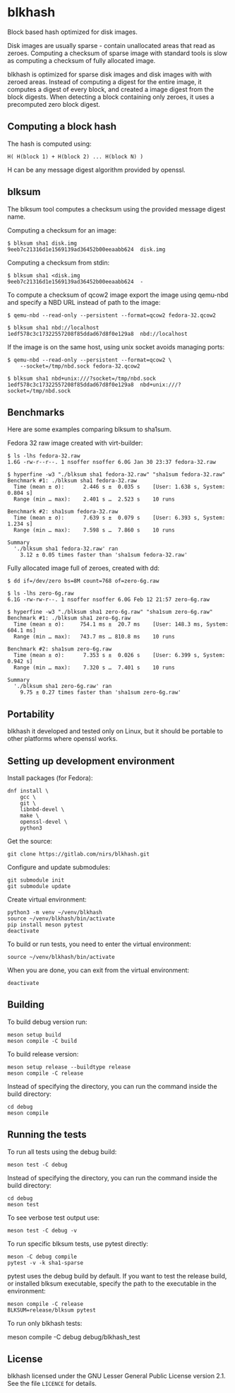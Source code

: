 # blkhash

Block based hash optimized for disk images.

Disk images are usually sparse - contain unallocated areas that read as
zeroes.  Computing a checksum of sparse image with standard tools is
slow as computing a checksum of fully allocated image.

blkhash is optimized for sparse disk images and disk images with with
zeroed areas. Instead of computing a digest for the entire image, it
computes a digest of every block, and created a image digest from the
block digests. When detecting a block containing only zeroes, it uses a
precomputed zero block digest.

## Computing a block hash

The hash is computed using:

    H( H(block 1) + H(block 2) ... H(block N) )

H can be any message digest algorithm provided by openssl.

## blksum

The blksum tool computes a checksum using the provided message digest
name.

Computing a checksum for an image:

    $ blksum sha1 disk.img
    9eeb7c21316d1e1569139ad36452b00eeaabb624  disk.img

Computing a checksum from stdin:

    $ blksum sha1 <disk.img
    9eeb7c21316d1e1569139ad36452b00eeaabb624  -

To compute a checksum of qcow2 image export the image using qemu-nbd and
specify a NBD URL instead of path to the image:

    $ qemu-nbd --read-only --persistent --format=qcow2 fedora-32.qcow2

    $ blksum sha1 nbd://localhost
    1edf578c3c17322557208f85ddad67d8f0e129a8  nbd://localhost

If the image is on the same host, using unix socket avoids managing
ports:

    $ qemu-nbd --read-only --persistent --format=qcow2 \
        --socket=/tmp/nbd.sock fedora-32.qcow2

    $ blksum sha1 nbd+unix:///?socket=/tmp/nbd.sock
    1edf578c3c17322557208f85ddad67d8f0e129a8  nbd+unix:///?socket=/tmp/nbd.sock

## Benchmarks

Here are some examples comparing blksum to sha1sum.

Fedora 32 raw image created with virt-builder:

    $ ls -lhs fedora-32.raw
    1.6G -rw-r--r--. 1 nsoffer nsoffer 6.0G Jan 30 23:37 fedora-32.raw

    $ hyperfine -w3 "./blksum sha1 fedora-32.raw" "sha1sum fedora-32.raw"
    Benchmark #1: ./blksum sha1 fedora-32.raw
      Time (mean ± σ):      2.446 s ±  0.035 s    [User: 1.638 s, System: 0.804 s]
      Range (min … max):    2.401 s …  2.523 s    10 runs

    Benchmark #2: sha1sum fedora-32.raw
      Time (mean ± σ):      7.639 s ±  0.079 s    [User: 6.393 s, System: 1.234 s]
      Range (min … max):    7.598 s …  7.860 s    10 runs

    Summary
      './blksum sha1 fedora-32.raw' ran
        3.12 ± 0.05 times faster than 'sha1sum fedora-32.raw'

Fully allocated image full of zeroes, created with dd:

    $ dd if=/dev/zero bs=8M count=768 of=zero-6g.raw

    $ ls -lhs zero-6g.raw
    6.1G -rw-rw-r--. 1 nsoffer nsoffer 6.0G Feb 12 21:57 zero-6g.raw

    $ hyperfine -w3 "./blksum sha1 zero-6g.raw" "sha1sum zero-6g.raw"
    Benchmark #1: ./blksum sha1 zero-6g.raw
      Time (mean ± σ):     754.1 ms ±  20.7 ms    [User: 148.3 ms, System: 604.1 ms]
      Range (min … max):   743.7 ms … 810.8 ms    10 runs

    Benchmark #2: sha1sum zero-6g.raw
      Time (mean ± σ):      7.353 s ±  0.026 s    [User: 6.399 s, System: 0.942 s]
      Range (min … max):    7.320 s …  7.401 s    10 runs

    Summary
      './blksum sha1 zero-6g.raw' ran
        9.75 ± 0.27 times faster than 'sha1sum zero-6g.raw'

## Portability

blkhash it developed and tested only on Linux, but it should be portable
to other platforms where openssl works.

## Setting up development environment

Install packages (for Fedora):

    dnf install \
        gcc \
        git \
        libnbd-devel \
        make \
        openssl-devel \
        python3

Get the source:

    git clone https://gitlab.com/nirs/blkhash.git

Configure and update submodules:

    git submodule init
    git submodule update

Create virtual environment:

    python3 -m venv ~/venv/blkhash
    source ~/venv/blkhash/bin/activate
    pip install meson pytest
    deactivate

To build or run tests, you need to enter the virtual environment:

    source ~/venv/blkhash/bin/activate

When you are done, you can exit from the virtual environment:

    deactivate

## Building

To build debug version run:

    meson setup build
    meson compile -C build

To build release version:

    meson setup release --buildtype release
    meson compile -C release

Instead of specifying the directory, you can run the command inside the
build directory:

    cd debug
    meson compile

## Running the tests

To run all tests using the debug build:

    meson test -C debug

Instead of specifying the directory, you can run the command inside the
build directory:

    cd debug
    meson test

To see verbose test output use:

    meson test -C debug -v

To run specific blksum tests, use pytest directly:

    meson -C debug compile
    pytest -v -k sha1-sparse

pytest uses the debug build by default. If you want to test the release
build, or installed blksum executable, specify the path to the
executable in the environment:

    meson compile -C release
    BLKSUM=release/blksum pytest

To run only blkhash tests:

   meson compile -C debug
   debug/blkhash_test

## License

blkhash licensed under the GNU Lesser General Public License version 2.1.
See the file `LICENCE` for details.
